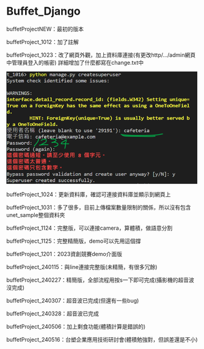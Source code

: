 # Buffet_Django

buffetProjectNEW：最初的版本

buffetProject_1012：加了註解

buffetProject_1023：改了網頁外觀，加上資料庫連接(有更改http/.../admin網頁中管理員登入的帳密)
    詳細增加了什麼都寫在change.txt中

<img src="django_admin.png" style="width:500px" />

buffetProject_1024：更新資料庫，確認可連接資料庫並顯示到網頁上

buffetProject_1031：多了很多，目前上傳檔案數量限制的關係，所以沒有包含unet_sample整個資料夾

buffetProject_1124：完整版，可以連接camera，算體積，做語意分割

buffetProject_1125：完整精簡版，demo可以先用這個撐

buffetProject_1201：2023資創競賽demo介面版



buffetProject_240115：與line連接完整版(未精簡，有很多冗餘)

buffetProject_240227：精簡版，全部流程用按s一下即可完成(攝影機的超音波沒完成)

buffetProject_240307：超音波已完成(但還有一些bug)

buffetProject_240328：超音波已完成

buffetProject_240506：加上剩食功能(體積計算是錯誤的)

buffetProject_240516：台塑企業應用技術研討會(體積勉強對，但誤差還是不小)

